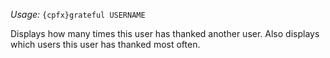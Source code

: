 *Usage:* `{cpfx}grateful USERNAME`

Displays how many times this user has thanked another user. Also displays which users this user has thanked most often.
